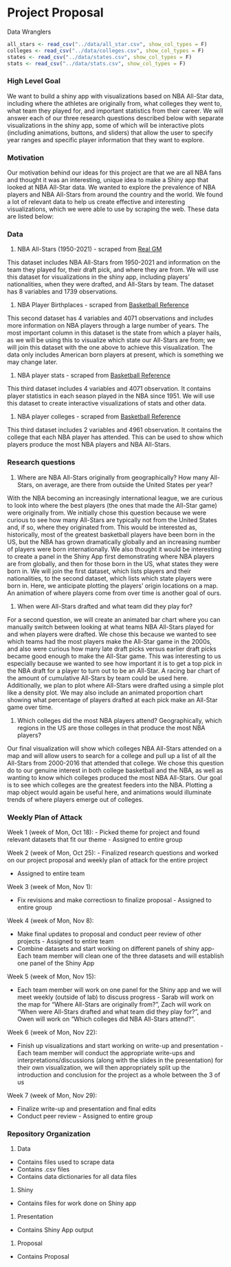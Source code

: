 Project Proposal
================
Data Wranglers

``` r
all_stars <- read_csv("../data/all_star.csv", show_col_types = F)
colleges <- read_csv("../data/colleges.csv", show_col_types = F)
states <- read_csv("../data/states.csv", show_col_types = F)
stats <- read_csv("../data/stats.csv", show_col_types = F)
```

### High Level Goal

We want to build a shiny app with visualizations based on NBA All-Star
data, including where the athletes are originally from, what colleges
they went to, what team they played for, and important statistics from
their career. We will answer each of our three research questions
described below with separate visualizations in the shiny app, some of
which will be interactive plots (including animations, buttons, and
sliders) that allow the user to specify year ranges and specific player
information that they want to explore.

### Motivation

Our motivation behind our ideas for this project are that we are all NBA
fans and thought it was an interesting, unique idea to make a Shiny app
that looked at NBA All-Star data. We wanted to explore the prevalence of
NBA players and NBA All-Stars from around the country and the world. We
found a lot of relevant data to help us create effective and interesting
visualizations, which we were able to use by scraping the web. These
data are listed below:

### Data

1.  NBA All-Stars (1950-2021) - scraped from [Real
    GM](https://basketball.realgm.com/)

This dataset includes NBA All-Stars from 1950-2021 and information on
the team they played for, their draft pick, and where they are from. We
will use this dataset for visualizations in the shiny app, including
players’ nationalities, when they were drafted, and All-Stars by team.
The dataset has 8 variables and 1739 observations.

1.  NBA Player Birthplaces - scraped from [Basketball
    Reference](https://www.basketball-reference.com/)

This second dataset has 4 variables and 4071 observations and includes
more information on NBA players through a large number of years. The
most important column in this dataset is the state from which a player
hails, as we will be using this to visualize which state our All-Stars
are from; we will join this dataset with the one above to achieve this
visualization. The data only includes American born players at present,
which is something we may change later.

1.  NBA player stats - scraped from [Basketball
    Reference](https://www.basketball-reference.com/)

This third dataset includes 4 variables and 4071 observation. It
contains player statistics in each season played in the NBA since 1951.
We will use this dataset to create interactive visualizations of stats
and other data.

1.  NBA player colleges - scraped from [Basketball
    Reference](https://www.basketball-reference.com/)

This third dataset includes 2 variables and 4961 observation. It
contains the college that each NBA player has attended. This can be used
to show which players produce the most NBA players and NBA All-Stars.

### Research questions

1.  Where are NBA All-Stars originally from geographically? How many
    All-Stars, on average, are there from outside the United States per
    year?

With the NBA becoming an increasingly international league, we are
curious to look into where the best players (the ones that made the
All-Star game) were originally from. We initially chose this question
because we were curious to see how many All-Stars are typically not from
the United States and, if so, where they originated from. This would be
interested as, historically, most of the greatest basketball players
have been born in the US, but the NBA has grown dramatically globally
and an increasing number of players were born internationally. We also
thought it would be interesting to create a panel in the Shiny App first
demonstrating where NBA players are from globally, and then for those
born in the US, what states they were born in. We will join the first
dataset, which lists players and their nationalities, to the second
dataset, which lists which state players were born in. Here, we
anticipate plotting the players’ origin locations on a map. An animation
of where players come from over time is another goal of ours.

1.  When were All-Stars drafted and what team did they play for?

For a second question, we will create an animated bar chart where you
can manually switch between looking at what teams NBA All-Stars played
for and when players were drafted. We chose this because we wanted to
see which teams had the most players make the All-Star game in the
2000s, and also were curious how many late draft picks versus earlier
draft picks became good enough to make the All-Star game. This was
interesting to us especially because we wanted to see how important it
is to get a top pick in the NBA draft for a player to turn out to be an
All-Star. A racing bar chart of the amount of cumulative All-Stars by
team could be used here. Additionally, we plan to plot where All-Stars
were drafted using a simple plot like a density plot. We may also
include an animated proportion chart showing what percentage of players
drafted at each pick make an All-Star game over time.

1.  Which colleges did the most NBA players attend? Geographically,
    which regions in the US are those colleges in that produce the most
    NBA players?

Our final visualization will show which colleges NBA All-Stars attended
on a map and will allow users to search for a college and pull up a list
of all the All-Stars from 2000-2016 that attended that college. We chose
this question do to our genuine interest in both college basketball and
the NBA, as well as wanting to know which colleges produced the most NBA
All-Stars. Our goal is to see which colleges are the greatest feeders
into the NBA. Plotting a map object would again be useful here, and
animations would illuminate trends of where players emerge out of
colleges.

### Weekly Plan of Attack

Week 1 (week of Mon, Oct 18): - Picked theme for project and found
relevant datasets that fit our theme - Assigned to entire group

Week 2 (week of Mon, Oct 25): - Finalized research questions and worked
on our project proposal and weekly plan of attack for the entire project
- Assigned to entire team

Week 3 (week of Mon, Nov 1):

-   Fix revisions and make correctiosn to finalize proposal - Assigned
    to entire group

Week 4 (week of Mon, Nov 8):

-   Make final updates to proposal and conduct peer review of other
    projects - Assigned to entire team
-   Combine datasets and start working on different panels of shiny app-
    Each team member will clean one of the three datasets and will
    establish one panel of the Shiny App

Week 5 (week of Mon, Nov 15):

-   Each team member will work on one panel for the Shiny app and we
    will meet weekly (outside of lab) to discuss progress - Sarab will
    work on the map for “Where All-Stars are originally from?”, Zach
    will work on “When were All-Stars drafted and what team did they
    play for?”, and Owen will work on “Which colleges did NBA All-Stars
    attend?”.

Week 6 (week of Mon, Nov 22):

-   Finish up visualizations and start working on write-up and
    presentation - Each team member will conduct the appropriate
    write-ups and interpretations/discussions (along with the slides in
    the presentation) for their own visualization, we will then
    appropriately split up the introduction and conclusion for the
    project as a whole between the 3 of us

Week 7 (week of Mon, Nov 29):

-   Finalize write-up and presentation and final edits
-   Conduct peer review - Assigned to entire group

### Repository Organization

1.  Data

-   Contains files used to scrape data
-   Contains .csv files
-   Contains data dictionaries for all data files

1.  Shiny

-   Contains files for work done on Shiny app

1.  Presentation

-   Contains Shiny App output

1.  Proposal

-   Contains Proposal
